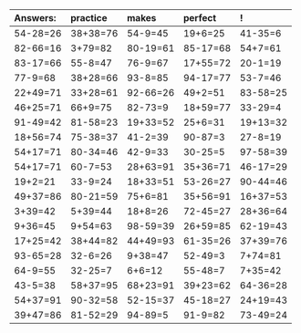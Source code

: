 | Answers: | practice | makes | perfect | ! |
| :--- | :--- | :--- | :--- | :--- |
| 54-28=26 | 38+38=76 | 54-9=45 | 19+6=25 | 41-35=6 | 
| 82-66=16 | 3+79=82 | 80-19=61 | 85-17=68 | 54+7=61 | 
| 83-17=66 | 55-8=47 | 76-9=67 | 17+55=72 | 20-1=19 | 
| 77-9=68 | 38+28=66 | 93-8=85 | 94-17=77 | 53-7=46 | 
| 22+49=71 | 33+28=61 | 92-66=26 | 49+2=51 | 83-58=25 | 
| 46+25=71 | 66+9=75 | 82-73=9 | 18+59=77 | 33-29=4 | 
| 91-49=42 | 81-58=23 | 19+33=52 | 25+6=31 | 19+13=32 | 
| 18+56=74 | 75-38=37 | 41-2=39 | 90-87=3 | 27-8=19 | 
| 54+17=71 | 80-34=46 | 42-9=33 | 30-25=5 | 97-58=39 | 
| 54+17=71 | 60-7=53 | 28+63=91 | 35+36=71 | 46-17=29 | 
| 19+2=21 | 33-9=24 | 18+33=51 | 53-26=27 | 90-44=46 | 
| 49+37=86 | 80-21=59 | 75+6=81 | 35+56=91 | 16+37=53 | 
| 3+39=42 | 5+39=44 | 18+8=26 | 72-45=27 | 28+36=64 | 
| 9+36=45 | 9+54=63 | 98-59=39 | 26+59=85 | 62-19=43 | 
| 17+25=42 | 38+44=82 | 44+49=93 | 61-35=26 | 37+39=76 | 
| 93-65=28 | 32-6=26 | 9+38=47 | 52-49=3 | 7+74=81 | 
| 64-9=55 | 32-25=7 | 6+6=12 | 55-48=7 | 7+35=42 | 
| 43-5=38 | 58+37=95 | 68+23=91 | 39+23=62 | 64-36=28 | 
| 54+37=91 | 90-32=58 | 52-15=37 | 45-18=27 | 24+19=43 | 
| 39+47=86 | 81-52=29 | 94-89=5 | 91-9=82 | 73-49=24 | 
